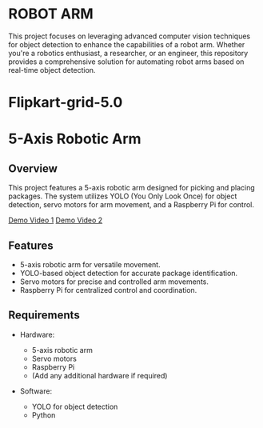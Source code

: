 # ROBOT ARM
This project focuses on leveraging advanced computer vision techniques for object detection to enhance the capabilities of a robot arm. Whether you're a robotics 
enthusiast, a researcher, or an engineer, this repository provides a comprehensive solution for automating robot arms based on real-time object detection.
# Flipkart-grid-5.0

# 5-Axis Robotic Arm 
## Overview

This project features a 5-axis robotic arm designed for picking and placing packages. The system utilizes YOLO (You Only Look Once) for object detection, servo motors for arm movement, and a Raspberry Pi for control.

[Demo Video 1](https://youtu.be/s4XxLokjdwU?si=U1ifwhN10mzz8yIT)
[Demo Video 2](https://youtu.be/EqZEmNHJ6G0?si=k9VO9oSxIY6RigZM)


## Features

- 5-axis robotic arm for versatile movement.
- YOLO-based object detection for accurate package identification.
- Servo motors for precise and controlled arm movements.
- Raspberry Pi for centralized control and coordination.

## Requirements

- Hardware:
  - 5-axis robotic arm
  - Servo motors
  - Raspberry Pi
  - (Add any additional hardware if required)

- Software:
  - YOLO for object detection
  - Python
